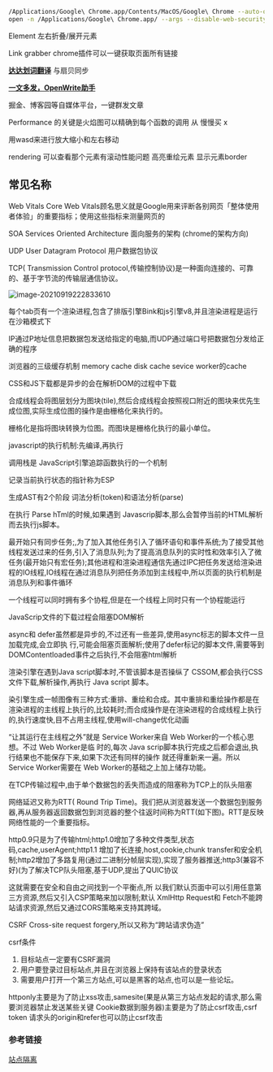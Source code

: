 ```bash
/Applications/Google\ Chrome.app/Contents/MacOS/Google\ Chrome --auto-open-devtools-for-tabs  #自动打开devtools
open -n /Applications/Google\ Chrome.app/ --args --disable-web-security  --user-data-dir=/Users/zhuyuanzheng/MyChromeDevUserData/   #打开跨域浏览器
```

Element  左右折叠/展开元素



Link grabber chrome插件可以一键获取页面所有链接

**[达达划词翻译](https://chrome.google.com/webstore/detail/达达划词翻译/cajhcjfcodjoalmhjekljnfkgjlkeajl)**   与扇贝同步

**[一文多发，OpenWrite助手](https://openwrite.cn/plugin-chrome/)**

掘金、博客园等自媒体平台，一键群发文章

Performance 的关键是火焰图可以精确到每个函数的调用                          从        慢慢买               x

用wasd来进行放大缩小和左右移动

rendering 可以查看那个元素有滚动性能问题  高亮重绘元素 显示元素border

## 常见名称

Web Vitals Core Web Vitals顾名思义就是Google用来评断各别网页「整体使用者体验」的重要指标；使用这些指标来测量网页的

SOA Services Oriented Architecture  面向服务的架构 (chrome的架构方向)

UDP  User Datagram Protocol  用户数据包协议

TCP( Transmission Control protocol,传输控制协议)是一种面向连接的、可靠的、基于字节流的传输层通信协议。



![image-20210919222833610](https://gitee.com/zyzcode/gitee-pic/raw/master/image-20210919222833610.png)

每个tab页有一个渲染进程,包含了排版引擎Bink和js引擎v8,并且渲染进程是运行在沙箱模式下

IP通过P地址信息把数据包发送给指定的电脑,而UDP通过端口号把数据包分发给正确的程序

浏览器的三级缓存机制  memory cache disk cache sevice worker的cache

CSS和JS下载都是异步的会在解析DOM的过程中下载 



合成线程会将图层划分为图块(tile),然后合成线程会按照视口附近的图块来优先生成位图,实际生成位图的操作是由栅格化来执行的。

栅格化是指将图块转换为位图。而图块是栅格化执行的最小单位。

javascript的执行机制:先编译,再执行

调用栈是 JavaScript引擎追踪函数执行的一个机制

记录当前执行状态的指针称为ESP

生成AST有2个阶段 词法分析(token)和语法分析(parse)

在执行 Parse hTml的时候,如果遇到 Javascrip脚本,那么会暂停当前的HTML解析而去执行js脚本。

最开始只有同步任务;,为了加入其他任务引入了循环语句和事件系统;为了接受其他线程发送过来的任务,引入了消息队列;为了提高消息队列的实时性和效率引入了微任务(最开始只有宏任务);其他进程和渲染进程通信先通过IPC把任务发送给渲染进程的IO线程,IO线程在通过消息队列把任务添加到主线程中,所以页面的执行机制是消息队列和事件循环

一个线程可以同时拥有多个协程,但是在一个线程上同时只有一个协程能运行

JavaScrip文件的下载过程会阻塞DOM解析

async和 defer虽然都是异步的,不过还有一些差异,使用async标志的脚本文件一旦加载完成,会立即执
行,可能会阻塞页面解析;使用了defer标记的脚本文件,需要等到 DOMContentloaded事件之后执行,不会阻塞html解析

渲染引擎在遇到Java scriρt脚本时,不管该脚本是否操纵了 CSSOM,都会执行CSS文件下载,解析操作,再执行 Java script
脚本。

染引擎生成一帧图像有三种方式:重排、重绘和合成。其中重排和重绘操作都是在渲染进程的主线程上执行的,比较耗时;而合成操作是在渲染进程的合成线程上执行的,执行速度快,目不占用主线程,使用will-change优化动画

“让其运行在主线程之外”就是 Service Worker来自 Web Worker的一个核心思想。不过 Web Worker是临
时的,每次 Java scrip脚本执行完成之后都会退出,执行结果也不能保存下来,如果下次还有同样的操作
就还得重新来一遍。所以 Service Worker需要在 Web Worker的基础之上加上储存功能。

在TCP传输过程中,由于单个数据包的丢失而造成的阻塞称为TCP上的队头阻塞

网络延迟又称为RTT( Round Trip Time)。我们把从浏览器发送一个数据包到服务器,再从服务器返回数据包到浏览器的整个往返时间称为RTT(如下图)。RTT是反映网络性能的一个重要指标。

http0.9只是为了传输html;http1.0增加了多种文件类型,状态码,cache,userAgent;http1.1 增加了长连接,host,cookie,chunk transfer和安全机制;http2增加了多路复用(通过二进制分帧层实现),实现了服务器推送;http3(兼容不好)(为了解决TCP队头阻塞,基于UDP,提出了QUIC协议

这就需要在安全和自由之间找到一个平衡点,所
以我们默认页面中可以引用任意第三方资源,然后又引入CSP策略来加以限制;默认 XmlHttp Request和
Fetch不能跨站请求资源,然后又通过CORS策略来支持其跨域。

CSRF Cross-site request forgery,所以又称为“跨站请求伪造”

csrf条件

1.  目标站点一定要有CSRF漏洞
2.  用户要登录过目标站点,并且在浏览器上保持有该站点的登录状态
3. 需要用户打开一个第三方站点,可以是黑客的站点,也可以是一些论坛。

httponly主要是为了防止xss攻击,samesite(果是从第三方站点发起的请求,那么需要浏览器禁止发送某些关键 Cookie数据到服务器)主要是为了防止csrf攻击,csrf token  请求头的origin和refer也可以防止csrf攻击





### 参考链接

[站点隔离](https://www.bisend.cn/blog/google-chrome-site-isolation)
